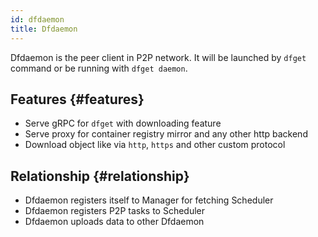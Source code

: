 ```yaml
---
id: dfdaemon
title: Dfdaemon
---
```


Dfdaemon is the peer client in P2P network. It will be launched by `dfget` command or be running with `dfget daemon`.

## Features {#features}

- Serve gRPC for `dfget` with downloading feature
- Serve proxy for container registry mirror and any other http backend
- Download object like via `http`, `https` and other custom protocol

## Relationship {#relationship}

- Dfdaemon registers itself to Manager for fetching Scheduler
- Dfdaemon registers P2P tasks to Scheduler
- Dfdaemon uploads data to other Dfdaemon
